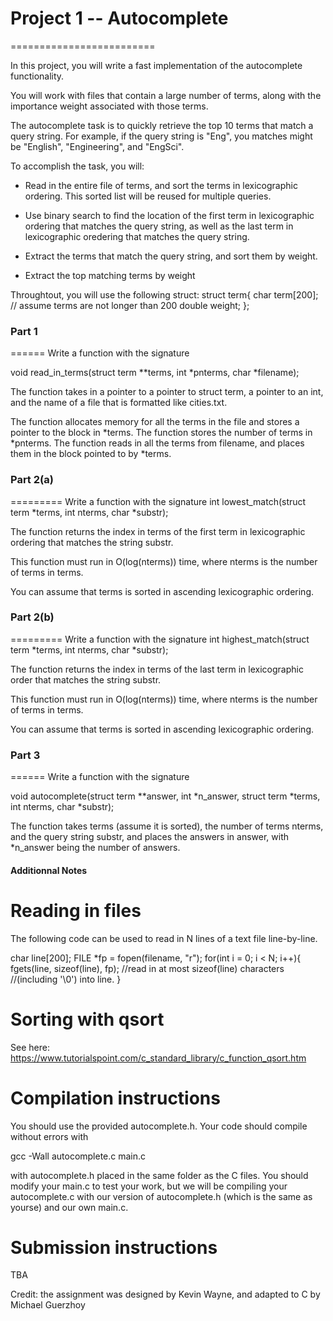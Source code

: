 # Project 1 -- Autocomplete
=========================

In this project, you will write a fast implementation of the autocomplete functionality.

You will work with files that contain a large number of terms, along with the importance weight associated with those terms.

The autocomplete task is to quickly retrieve the top 10 terms that match a query string. For example, if the query string is "Eng", you matches might be "English",
"Engineering", and "EngSci".

To accomplish the task, you will:

* Read in the entire file of terms, and sort the terms in lexicographic ordering. This sorted list will be reused for multiple queries.

* Use binary search to find the location of the first term in lexicographic ordering that matches the query string, as well as the last term in lexicographic oredering that matches the query string.

* Extract the terms that match the query string, and sort them by weight.

* Extract the top matching terms by weight

Throughtout, you will use the following struct:
struct term{
    char term[200]; // assume terms are not longer than 200
    double weight;
};


### Part 1
======
Write a function with the signature 

void read_in_terms(struct term **terms, int *pnterms, char *filename);

The function takes in a pointer to a pointer to struct term, a pointer to an int, and the name of a file that is formatted like cities.txt.

The function allocates memory for all the terms in the file and stores a pointer to the block in *terms. The function stores the number of terms in *pnterms. The function reads in all the terms from filename, and places them in the block pointed to by *terms.

### Part 2(a)
=========
Write a function with the signature
int lowest_match(struct term *terms, int nterms, char *substr);

The function returns the index in terms of the first term in lexicographic ordering that matches the string substr.

This function must run in O(log(nterms)) time, where nterms is the number of terms in terms.

You can assume that terms is sorted in ascending lexicographic ordering.

### Part 2(b)
=========
Write a function with the signature
int highest_match(struct term *terms, int nterms, char *substr);

The function returns the index in terms of the last term in lexicographic order that matches the string substr.

This function must run in O(log(nterms)) time, where nterms is the number of terms in terms.

You can assume that terms is sorted in ascending lexicographic ordering.

### Part 3
======
Write a function with the signature 

void autocomplete(struct term **answer, int *n_answer, struct term *terms, int nterms, char *substr);

The function takes terms (assume it is sorted), the number of terms nterms, and the query string substr, and places the answers in answer, with *n_answer being the number of answers.


#### Additionnal Notes
Reading in files
================
The following code can be used to read in N lines of a text file line-by-line.

char line[200];
FILE *fp = fopen(filename, "r");
for(int i = 0; i < N; i++){
    fgets(line, sizeof(line), fp); //read in at most sizeof(line) characters
                                   //(including '\0') into line.
}

Sorting with qsort
==================
See here: https://www.tutorialspoint.com/c_standard_library/c_function_qsort.htm


Compilation instructions
========================
You should use the provided autocomplete.h. Your code should compile without errors with

gcc -Wall autocomplete.c main.c

with autocomplete.h placed in the same folder as the C files. You should modify your main.c to test your work, but we will be compiling your autocomplete.c with our version of autocomplete.h (which is the same as yourse) and our own main.c.

Submission instructions
=======================
TBA



Credit: the assignment was designed by Kevin Wayne, and adapted to C by Michael Guerzhoy
